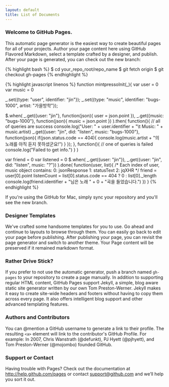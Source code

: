 ```yaml
---
layout: default
title: List of Documents
---
```


### Welcome to GitHub Pages.
This automatic page generator is the easiest way to create beautiful pages for all of your projects. Author your page content here using GitHub Flavored Markdown, select a template crafted by a designer, and publish. After your page is generated, you can check out the new branch:

{% highlight bash %}
$ cd your_repo_root/repo_name
$ git fetch origin
$ git checkout gh-pages
{% endhighlight %}

{% highlight javascript linenos %}
function mintpressoInit(_){
  var user = 0
  var music = 0

  _.set({type: "user", identifier: "jin"});
  _.set({type: "music", identifier: "bugs-1000", artist: "가을방학"});
  
  $.when(
    _.get({user: "jin"}, function(json){ user = json.point }),
    _.get({music: "bugs-1000"}, function(json){ music = json.point })
  ).then(
    function(){
      // all of queries are success
      console.log("User: " + user.identifier + "\t Music: " + music.artist)
      _.get({user: "jin", did: "listen", music: "bugs-1000"}, function(json){
        if(json.status.code == 404){
          console.log(music.artist + "의 노래를 아직 듣지 못하셨군요!")
        }
      });
    },
    function(){
      // one of queries is failed
      console.log("Failed to get info.")
    }
  )
  
  var friend = 0
  var listened = 0
  $.when(
    _.get({user: "jin"}),
    _.get({user: "jin", did: "listen", music: "?"})
  ).done( function(user, list){
    /*
      Each index of user, music object contains:
        0: jsonResponse
        1: statusText
        2: jqXHR
    */
    friend = user[0].point
    listenCount = list[0].status.code == 404 ? 0 : list[0]._length
    console.log(friend.identifier + "님은 노래 " + 0 + "곡을 들었습니다.")
  })
}
{% endhighlight %}

If you're using the GitHub for Mac, simply sync your repository and you'll see the new branch.

### Designer Templates
We've crafted some handsome templates for you to use. Go ahead and continue to layouts to browse through them. You can easily go back to edit your page before publishing. After publishing your page, you can revisit the page generator and switch to another theme. Your Page content will be preserved if it remained markdown format.

### Rather Drive Stick?
If you prefer to not use the automatic generator, push a branch named `gh-pages` to your repository to create a page manually. In addition to supporting regular HTML content, GitHub Pages support Jekyll, a simple, blog aware static site generator written by our own Tom Preston-Werner. Jekyll makes it easy to create site-wide headers and footers without having to copy them across every page. It also offers intelligent blog support and other advanced templating features.

### Authors and Contributors
You can @mention a GitHub username to generate a link to their profile. The resulting `<a>` element will link to the contributor's GitHub Profile. For example: In 2007, Chris Wanstrath (@defunkt), PJ Hyett (@pjhyett), and Tom Preston-Werner (@mojombo) founded GitHub.

### Support or Contact
Having trouble with Pages? Check out the documentation at http://help.github.com/pages or contact support@github.com and we’ll help you sort it out.